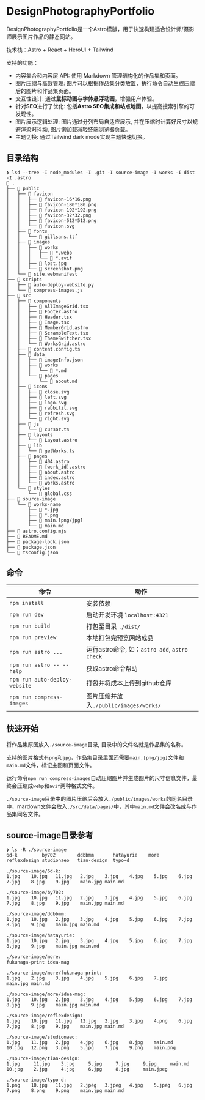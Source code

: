 # DesignPhotographyPortfolio

DesignPhotographyPortfolio是一个Astro模版，用于快速构建适合设计师/摄影师展示图片作品的静态网站。

技术栈：Astro + React + HeroUI + Tailwind

支持的功能：

* 内容集合和内容层 API: 使用 Markdown 管理结构化的作品集和页面。
* 图片压缩与高效管理: 图片可以根据作品集分类放置，执行命令自动生成压缩后的图片和作品集页面。
* 交互性设计: 通过**鼠标动画与字体悬浮动画**，增强用户体验。
* 针对**SEO**进行了优化: 包括**Astro SEO集成和站点地图**，以提高搜索引擎的可发现性。
* 图片展示逻辑处理: 图片通过分列布局自适应展示, 并在压缩时计算好尺寸以规避渲染时抖动, 图片懒加载减轻终端浏览器负载。
* 主题切换: 通过Tailwind dark mode实现主题快速切换。

## 目录结构

```text
❯ lsd --tree -I node_modules -I .git -I source-image -I works -I dist -I .astro
 .
├──  public
│   ├──  favicon
│   │   ├──  favicon-16*16.png
│   │   ├──  favicon-180*180.png
│   │   ├──  favicon-192*192.png
│   │   ├──  favicon-32*32.png
│   │   ├──  favicon-512*512.png
│   │   └──  favicon.svg
│   ├──  fonts
│   │   └──  gillsans.ttf
│   ├──  images
│   │   ├──  works
│   │   │   ├──  *.webp
│   │   │   └──  *.avif
│   │   ├──  lost.jpg
│   │   └──  screenshot.png
│   └──  site.webmanifest
├──  scripts
│   ├──  auto-deploy-website.py
│   └──  compress-images.js
├── 󱧼 src
│   ├──  components
│   │   ├──  AllImageGrid.tsx
│   │   ├──  Footer.astro
│   │   ├──  Header.tsx
│   │   ├──  Image.tsx
│   │   ├──  MemberGrid.astro
│   │   ├──  ScrambleText.tsx
│   │   ├──  ThemeSwitcher.tsx
│   │   └──  WorksGrid.astro
│   ├──  content.config.ts
│   ├──  data
│   │   ├──  imageInfo.json
│   │   ├──  works
│   │   │   └──  *.md
│   │   └──  pages
│   │       └──  about.md
│   ├──  icons
│   │   ├──  close.svg
│   │   ├──  left.svg
│   │   ├──  logo.svg
│   │   ├──  rabbitit.svg
│   │   ├──  refresh.svg
│   │   └──  right.svg
│   ├──  js
│   │   └──  cursor.ts
│   ├──  layouts
│   │   └──  Layout.astro
│   ├──  lib
│   │   └──  getWorks.ts
│   ├──  pages
│   │   ├──  404.astro
│   │   ├──  [work_id].astro
│   │   ├──  about.astro
│   │   ├──  index.astro
│   │   └──  works.astro
│   └──  styles
│       └──  global.css
├── 󱧼 source-image
│   └── 󱧼 works-name
│       ├──  *.jpg
│       ├──  *.png
│       ├──  main.[png/jpg]
│       └──  main.md
├──  astro.config.mjs
├──  README.md
├──  package-lock.json
├──  package.json
└──  tsconfig.json
```

## 命令

命令 | 动作
---- | ----
`npm install` | 安装依赖
`npm run dev` | 启动开发环境 `localhost:4321`
`npm run build` | 打包至目录 `./dist/`
`npm run preview` | 本地打包完预览网站成品
`npm run astro ...` | 运行astro命令, 如：`astro add`, `astro check`
`npm run astro -- --help` | 获取astro命令帮助
`npm run auto-deploy-website` | 打包并将成本上传到github仓库
`npm run compress-images` | 图片压缩并放入`./public/images/works/`

## 快速开始

将作品集原图放入`./source-image`目录, 目录中的文件名就是作品集的名称。

支持的图片格式有`png`和`jpg`，作品集目录里面还需要`main.[png/jpg]`文件和`main.md`文件，标记主图和页面文件。

运行命令`npm run compress-images`自动压缩图片并生成图片的尺寸信息文件，最终会压缩成`webp`和`avif`两种格式文件。

`./source-image`目录中的图片压缩后会放入`./public/images/works`的同名目录中，mardown文件会放入`./src/data/pages/`中，其中`main.md`文件会改名成与作品集同名文件。

## source-image目录参考

```text
❯ ls -R ./source-image
6d-k         by702        ddbbmm       hatayurie    more         reflexdesign studionaeo   tian-design  typo-d

./source-image/6d-k:
1.jpg    10.jpg   11.jpg   2.jpg    3.jpg    4.jpg    5.jpg    6.jpg    7.jpg    8.jpg    9.jpg    main.jpg main.md

./source-image/by702:
1.jpg    10.jpg   11.jpg   2.jpg    3.jpg    4.jpg    5.jpg    6.jpg    7.jpg    8.jpg    9.jpg    main.jpg main.md

./source-image/ddbbmm:
1.jpg    10.jpg   2.jpg    3.jpg    4.jpg    5.jpg    6.jpg    7.jpg    8.jpg    9.jpg    main.jpg main.md

./source-image/hatayurie:
1.jpg    10.jpg   2.jpg    3.jpg    4.jpg    5.jpg    6.jpg    7.jpg    8.jpg    9.jpg    main.jpg main.md

./source-image/more:
fukunaga-print idea-mag

./source-image/more/fukunaga-print:
1.jpg    2.jpg    3.jpg    4.jpg    5.jpg    6.jpg    7.jpg    main.jpg main.md

./source-image/more/idea-mag:
1.jpg    10.jpg   2.jpg    3.jpg    4.jpg    5.jpg    6.jpg    7.jpg    8.jpg    9.jpg    main.jpg main.md

./source-image/reflexdesign:
1.jpg    10.jpg   11.jpg   12.jpg   2.jpg    3.jpg    4.png    6.jpg    7.jpg    8.jpg    9.jpg    main.jpg main.md

./source-image/studionaeo:
1.jpg    11.jpg   2.jpg    4.jpg    6.jpg    8.jpg    main.md
10.jpg   12.png   3.png    5.jpg    7.jpg    9.png    main.png

./source-image/tian-design:
1.jpg     11.jpg    3.jpg     5.jpg     7.jpg     9.jpg     main.md
10.jpg    2.jpg     4.jpg     6.jpg     8.jpg     main.jpeg

./source-image/typo-d:
1.png    10.jpg   11.jpg   2.jpeg   3.jpeg   4.jpg    5.jpeg   6.jpg    7.png    8.png    9.png    main.jpg main.md
```
